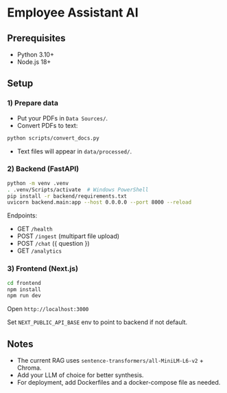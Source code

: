 # Employee Assistant AI

## Prerequisites
- Python 3.10+
- Node.js 18+

## Setup

### 1) Prepare data
- Put your PDFs in `Data Sources/`.
- Convert PDFs to text:
```bash
python scripts/convert_docs.py
```
- Text files will appear in `data/processed/`.

### 2) Backend (FastAPI)
```bash
python -m venv .venv
. .venv/Scripts/activate  # Windows PowerShell
pip install -r backend/requirements.txt
uvicorn backend.main:app --host 0.0.0.0 --port 8000 --reload
```
Endpoints:
- GET `/health`
- POST `/ingest` (multipart file upload)
- POST `/chat` ({ question })
- GET `/analytics`

### 3) Frontend (Next.js)
```bash
cd frontend
npm install
npm run dev
```
Open `http://localhost:3000`

Set `NEXT_PUBLIC_API_BASE` env to point to backend if not default.

## Notes
- The current RAG uses `sentence-transformers/all-MiniLM-L6-v2` + Chroma.
- Add your LLM of choice for better synthesis.
- For deployment, add Dockerfiles and a docker-compose file as needed.
